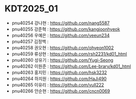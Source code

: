 # KDT2025_01

+ pnu40254	강나현 : https://github.com/nang5587
+ pnu40255	강준혁 : https://github.com/kangjoonhyeok
+ pnu40256	우예은 : https://github.com/yeeun234
+ pnu40257	김정백 :
+ pnu40258	권오현 : https://github.com/ohyeon1002
+ pnu40259	류상현 : https://github.com/rsh2231/kd01_html
+ pnu40260	성유기 : https://github.com/Yugi-Seong
+ pnu40262	이원준 : https://github.com/Lee-brary/kd01_html
+ pnu40263	홍지민 : https://github.com/hsk3232
+ pnu40264	하지원 : https://github.com/HaJi490
+ pnu40265	이유리 : https://github.com/yull222
+ pnu40266	안순현 : https://github.com/cncn0069
